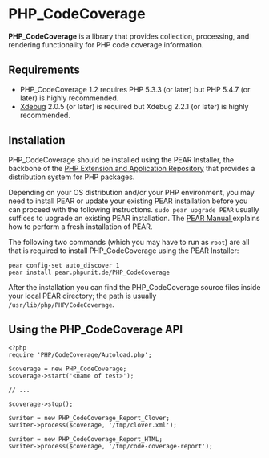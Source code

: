PHP_CodeCoverage
================

**PHP_CodeCoverage** is a library that provides collection, processing, and rendering functionality for PHP code coverage information.

Requirements
------------

* PHP_CodeCoverage 1.2 requires PHP 5.3.3 (or later) but PHP 5.4.7 (or later) is highly recommended.
* [Xdebug](http://xdebug.org/) 2.0.5 (or later) is required but Xdebug 2.2.1 (or later) is highly recommended.

Installation
------------

PHP_CodeCoverage should be installed using the PEAR Installer, the backbone of the [PHP Extension and Application Repository](http://pear.php.net/) that provides a distribution system for PHP packages.

Depending on your OS distribution and/or your PHP environment, you may need to install PEAR or update your existing PEAR installation before you can proceed with the following instructions. `sudo pear upgrade PEAR` usually suffices to upgrade an existing PEAR installation. The [PEAR Manual ](http://pear.php.net/manual/en/installation.getting.php) explains how to perform a fresh installation of PEAR.

The following two commands (which you may have to run as `root`) are all that is required to install PHP_CodeCoverage using the PEAR Installer:

    pear config-set auto_discover 1
    pear install pear.phpunit.de/PHP_CodeCoverage

After the installation you can find the PHP_CodeCoverage source files inside your local PEAR directory; the path is usually `/usr/lib/php/PHP/CodeCoverage`.

Using the PHP_CodeCoverage API
------------------------------

    <?php
    require 'PHP/CodeCoverage/Autoload.php';

    $coverage = new PHP_CodeCoverage;
    $coverage->start('<name of test>');

    // ...

    $coverage->stop();

    $writer = new PHP_CodeCoverage_Report_Clover;
    $writer->process($coverage, '/tmp/clover.xml');

    $writer = new PHP_CodeCoverage_Report_HTML;
    $writer->process($coverage, '/tmp/code-coverage-report');
